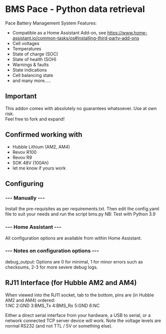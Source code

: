# BMS Pace - Python data retrieval
Pace Battery Management System
Features:
* Compatible as a Home Assistant Add-on, see https://www.home-assistant.io/common-tasks/os#installing-third-party-add-ons
* Cell voltages
* Temperatures
* State of charge (SOC)
* State of health (SOH)
* Warnings & faults
* State indications
* Cell balancing state
* and many more.....

## Important

This addon comes with absolutely no guarantees whatsoever. Use at own risk.  
Feel free to fork and expand!

## Confirmed working with
* Hubble Lithium (AM2, AM4)
* Revov R100
* Revov R9
* SOK 48V (100Ah)
* let me know if yours work

## Configuring
### --- Manually ---
Install the pre-requisites as per requirements.txt. Then edit the config.yaml file to suit your needs and run the script bms.py
NB: Test with Python 3.9

### --- Home Assistant ---
All configuration options are available from within Home Assistant.

### --- Notes on configuration options ---
debug_output: Options are 0 for minimal, 1 for minor errors such as checksums, 2-3 for more severe debug logs.

## RJ11 Interface (for Hubble AM2 and AM4)

When viewed into the RJ11 socket, tab to the bottom, pins are (in Hubble AM2 and AM4) ordered:  
1:NC 2:GND 3:BMS_Tx 4:BMS_Rx 5:GND 6:NC

Either a direct serial interface from your hardware, a USB to serial, or a network connected TCP server device will work. 
Note the voltage levels are normal RS232 (and not TTL / 5V or something else). 
